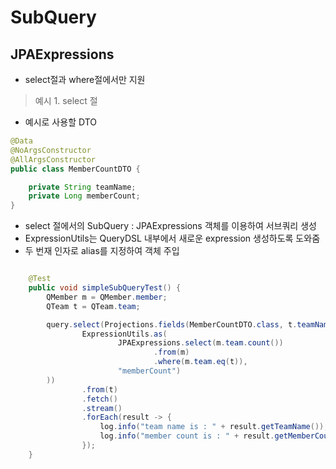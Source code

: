 # SubQuery

## JPAExpressions

- select절과 where절에서만 지원

> 예시 1. select 절

- 예시로 사용할 DTO

```java
@Data
@NoArgsConstructor
@AllArgsConstructor
public class MemberCountDTO {

    private String teamName;
    private Long memberCount;
}
```

- select 절에서의 SubQuery : JPAExpressions 객체를 이용하여 서브쿼리 생성
- ExpressionUtils는 QueryDSL 내부에서 새로운 expression 생성하도록 도와줌
- 두 번재 인자로 alias를 지정하여 객체 주입

```java

    @Test
    public void simpleSubQueryTest() {
        QMember m = QMember.member;
        QTeam t = QTeam.team;

        query.select(Projections.fields(MemberCountDTO.class, t.teamName,
                ExpressionUtils.as(
                        JPAExpressions.select(m.team.count())
                                .from(m)
                                .where(m.team.eq(t)),
                        "memberCount")
        ))
                .from(t)
                .fetch()
                .stream()
                .forEach(result -> {
                    log.info("team name is : " + result.getTeamName());
                    log.info("member count is : " + result.getMemberCount());
                });
    }
```
